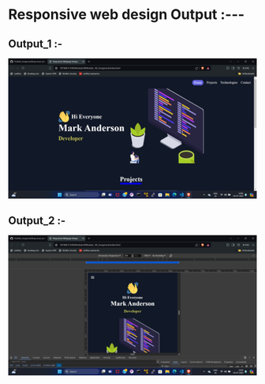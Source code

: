 # Responsive web design Output :---

## Output_1 :-
<img src="./assets/output_1.png" alt="output_1.png">

## Output_2 :-
<img src="./assets/output_2.png" alt="output_2.png">
